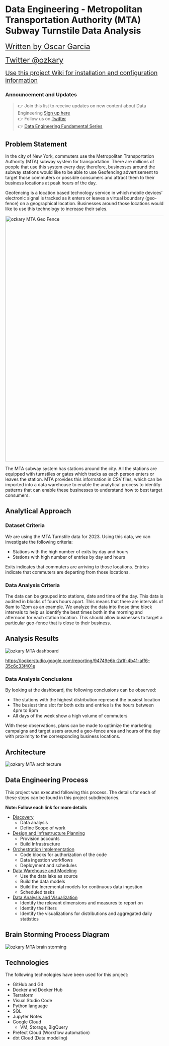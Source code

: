 # Data Engineering - Metropolitan Transportation Authority (MTA) Subway Turnstile Data Analysis
<p>
<a target="_ozkary" style="font-size:1.5rem;margin-right:20px;" href="https://www.ozkary.com">
Written by Oscar Garcia
</a>
</p>  
<p>
<a target="_ozkary" style="font-size:1.5rem" href="https://twitter.com/ozkary">
Twitter @ozkary
</a> 
</p>
 <p>
<a target="_wiki" style="font-size:1.2rem" href="https://github.com/ozkary/data-engineering-mta-turnstile/wiki">
Use this project Wiki for installation and configuration information
</a>
</p>

### Announcement and Updates

> 👉 Join this list to receive updates on new content about Data Engineering  [Sign up here](https://maven.com/forms/56ae79)  
> 👉 Follow us on [Twitter](https://twitter.com/ozkary)  
> 👉 [Data Engineering Fundamental Series](https://www.ozkary.com/2023/03/data-engineering-process-fundamentals.html)    
## Problem Statement

In the city of New York, commuters use the Metropolitan Transportation Authority (MTA) subway system for transportation. There are millions of people that use this system every day; therefore, businesses around the subway stations would like to be able to use Geofencing advertisement to target those commuters or possible consumers and attract them to their business locations at peak hours of the day.

Geofencing is a location based technology service in which mobile devices’ electronic signal is tracked as it enters or leaves a virtual boundary (geo-fence) on a geographical location. Businesses around those locations would like to use this technology to increase their sales.

<img width="780px" src="images/mta-geo-fencing.png" alt="ozkary MTA Geo Fence"/>

The MTA subway system has stations around the city. All the stations are equipped with turnstiles or gates which tracks as each person enters or leaves the station. MTA provides this information in CSV files, which can be imported into a data warehouse to enable the analytical process to identify patterns that can enable these businesses to understand how to best target consumers.

## Analytical Approach

### Dataset Criteria

We are using the MTA Turnstile data for 2023. Using this data, we can investigate the following criteria:

- Stations with the high number of exits by day and hours
- Stations with high number of entries by day and hours

Exits indicates that commuters are arriving to those locations. Entries indicate that commuters are departing from those locations.

### Data Analysis Criteria

The data can be grouped into stations, date and time of the day. This data is audited in blocks of fours hours apart. This means that there are intervals of 8am to 12pm as an example. We analyze the data into those time block intervals to help us identify the best times both in the morning and afternoon for each station location. This should allow businesses to target a particular geo-fence that is close to their business.

## Analysis Results

![ozkary MTA dashboard](images/mta-dashboard.png)

https://lookerstudio.google.com/reporting/94749e6b-2a1f-4b41-aff6-35c6c33f401e

### Data Analysis Conclusions

By looking at the dashboard, the following conclusions can be observed:

  - The stations with the highest distribution represent the busiest location 
  - The busiest time slot for both exits and entries is the hours between 4pm to 9pm
  - All days of the week show a high volume of commuters

With these observations, plans can be made to optimize the marketing campaigns and target users around a geo-fence area and hours of the day with proximity to the corresponding business locations.  

## Architecture

![ozkary MTA architecture](images/mta-architecture.png)

## Data Engineering Process
This project was executed following this process. The details for each of these steps can be found in this project subdirectories.

**Note: Follow each link for more details**

- [Discovery](Step1-Discovery/)
  - Data analysis
  - Define Scope of work
- [Design and Infrastructure Planning](Step2-Cloud-Infrastructure/)
  - Provision accounts
  - Build Infrastructure
- [Orchestration Implementation](Step3-Orchestration)
  - Code blocks for authorization of the code
  - Data ingestion workflows
  - Deployment and schedules
- [Data Warehouse and Modeling](Step4-Data-Warehouse/)
  - Use the data lake as source
  - Build the data models
  - Build the Incremental models for continuous data ingestion
  - Scheduled tasks
- [Data Analysis and Visualization](Step5-Analysis/)
    - Identify the relevant dimensions and measures to report on
    - Identify the filters 
    - Identify the visualizations for distributions and aggregated daily statistics

## Brain Storming Process Diagram

![ozkary MTA brain storming](images/mta-brain-storming.png)

## Technologies

The following technologies have been used for this project:

- GitHub and Git
- Docker and Docker Hub
- Terraform
- Visual Studio Code
- Python language
- SQL
- Jupyter Notes
- Google Cloud
  - VM, Storage, BigQuery
- Prefect Cloud  (Workflow automation)
- dbt Cloud (Data modeling)




